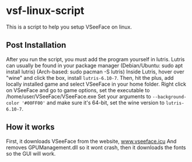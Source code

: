 # vsf-linux-script
This is a script to help you setup VSeeFace on linux.

## Post Installation
After you run the script, you must add the program yourself in lutris.
Lutris can usually be found in your package manager (Debian/Ubuntu: sudo apt install lutris) (Arch-based: sudo pacman -S lutris)
Inside Lutris, hover over "wine" and click the box, install `lutris-6.10-7`.
Then, hit the plus, add locally installed game and select VSeeFace in your home folder.
Right click on VSeeFace and go to game options, set the executable to /home/user/VSeeFace/VSeeFace.exe
Set your arguments to `--background-color '#00FF00'` and make sure it's 64-bit, set the wine version to `lutris-6.10-7`.

## How it works
First, it downloads VSeeFace from the website, www.vseeface.icu
And removes GPUManagement.dll so it wont crash, then it downloads the fonts so the GUI will work.
